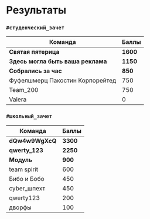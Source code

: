 # Результаты

### `#студенческий_зачет`
|Команда                          |Баллы   | 
|---------------------------------|--------|
|**Святая пятерица**              |**1600**|
|**Здесь могла быть ваша реклама**|**1150**|
|**Собрались за час**             |**850** |
|Фуфелшмерц Пакостин Корпорейтед  |750     |
|Team_200                         |750     |
|Valera                           |0       |  

### `#школьный_зачет`
|Команда                          |Баллы   |
|---------------------------------|--------|
|**dQw4w9WgXcQ**                  |**3300**|
|**qwerty_123**                   |**2250**|
|**Модуль**                       |**900** |
|team spirit                      |600     |
|Бибо и Бобо                      |450     |
|cyber_шпехт                      |450     |
|qwerty123                        |200     |
|дворфы                           |100     |
